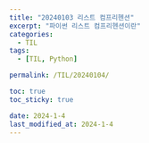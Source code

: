 ```yaml
---
title: "20240103 리스트 컴프리헨션"
excerpt: "파이썬 리스트 컴프리헨션이란"
categories:
  - TIL
tags:
  - [TIL, Python]

permalink: /TIL/20240104/

toc: true
toc_sticky: true

date: 2024-1-4
last_modified_at: 2024-1-4
---
```

